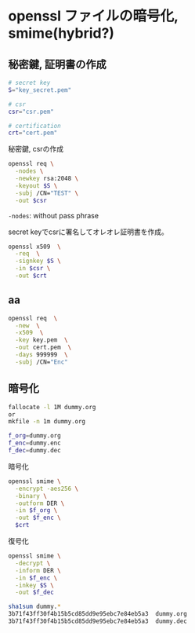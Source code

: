 # openssl ファイルの暗号化, smime(hybrid?)

## 秘密鍵, 証明書の作成

```bash
# secret key
S="key_secret.pem"

# csr
csr="csr.pem"

# certification
crt="cert.pem"  
```

秘密鍵, csrの作成

```bash
openssl req \
  -nodes \
  -newkey rsa:2048 \
  -keyout $S \
  -subj /CN="TEST" \
  -out $csr

```

`-nodes`: without pass phrase  

secret keyでcsrに署名してオレオレ証明書を作成。

```bash
openssl x509  \
  -req  \
  -signkey $S \
  -in $csr \
  -out $crt

```

## aa


```bash
openssl req  \
  -new  \
  -x509  \
  -key key.pem  \
  -out cert.pem  \
  -days 999999  \
  -subj /CN="Enc"
```

## 暗号化

```bash
fallocate -l 1M dummy.org
or
mkfile -n 1m dummy.org
```

```bash
f_org=dummy.org
f_enc=dummy.enc
f_dec=dummy.dec
```

暗号化

```bash
openssl smime \
  -encrypt -aes256 \
  -binary \
  -outform DER \
  -in $f_org \
  -out $f_enc \
  $crt

```

復号化

```bash
openssl smime \
  -decrypt \
  -inform DER \
  -in $f_enc \
  -inkey $S \
  -out $f_dec

sha1sum dummy.*
3b71f43ff30f4b15b5cd85dd9e95ebc7e84eb5a3  dummy.org
3b71f43ff30f4b15b5cd85dd9e95ebc7e84eb5a3  dummy.dec
```


<!--

```bash
```

-->




